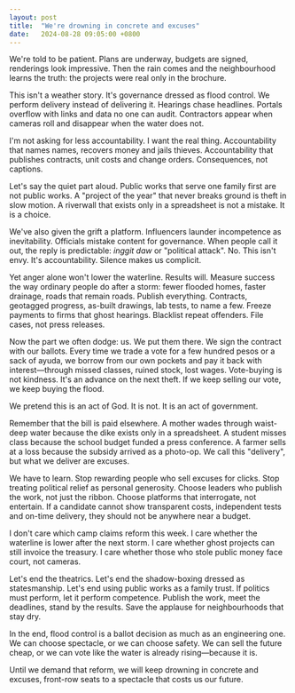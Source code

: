 ```yaml
---
layout: post
title:  "We're drowning in concrete and excuses"
date:   2024-08-28 09:05:00 +0800
---
```


We're told to be patient. Plans are underway, budgets are signed, renderings look impressive. Then the rain comes and the neighbourhood learns the truth: the projects were real only in the brochure.

This isn't a weather story. It's governance dressed as flood control. We perform delivery instead of delivering it. Hearings chase headlines. Portals overflow with links and data no one can audit. Contractors appear when cameras roll and disappear when the water does not.

I'm not asking for less accountability. I want the real thing. Accountability that names names, recovers money and jails thieves. Accountability that publishes contracts, unit costs and change orders. Consequences, not captions.

Let's say the quiet part aloud. Public works that serve one family first are not public works. A "project of the year" that never breaks ground is theft in slow motion. A riverwall that exists only in a spreadsheet is not a mistake. It is a choice.

We've also given the grift a platform. Influencers launder incompetence as inevitability. Officials mistake content for governance. When people call it out, the reply is predictable: *inggit daw* or "political attack". No. This isn't envy. It's accountability. Silence makes us complicit.

Yet anger alone won't lower the waterline. Results will. Measure success the way ordinary people do after a storm: fewer flooded homes, faster drainage, roads that remain roads. Publish everything. Contracts, geotagged progress, as-built drawings, lab tests, to name a few. Freeze payments to firms that ghost hearings. Blacklist repeat offenders. File cases, not press releases.

Now the part we often dodge: us. We put them there. We sign the contract with our ballots. Every time we trade a vote for a few hundred pesos or a sack of ayuda, we borrow from our own pockets and pay it back with interest—through missed classes, ruined stock, lost wages. Vote-buying is not kindness. It's an advance on the next theft. If we keep selling our vote, we keep buying the flood.

We pretend this is an act of God. It is not. It is an act of government.

Remember that the bill is paid elsewhere. A mother wades through waist-deep water because the dike exists only in a spreadsheet. A student misses class because the school budget funded a press conference. A farmer sells at a loss because the subsidy arrived as a photo-op. We call this "delivery", but what we deliver are excuses.

We have to learn. Stop rewarding people who sell excuses for clicks. Stop treating political relief as personal generosity. Choose leaders who publish the work, not just the ribbon. Choose platforms that interrogate, not entertain. If a candidate cannot show transparent costs, independent tests and on-time delivery, they should not be anywhere near a budget.

I don't care which camp claims reform this week. I care whether the waterline is lower after the next storm. I care whether ghost projects can still invoice the treasury. I care whether those who stole public money face court, not cameras.

Let's end the theatrics. Let's end the shadow-boxing dressed as statesmanship. Let's end using public works as a family trust. If politics must perform, let it perform competence. Publish the work, meet the deadlines, stand by the results. Save the applause for neighbourhoods that stay dry.

In the end, flood control is a ballot decision as much as an engineering one. We can choose spectacle, or we can choose safety. We can sell the future cheap, or we can vote like the water is already rising—because it is.

Until we demand that reform, we will keep drowning in concrete and excuses, front-row seats to a spectacle that costs us our future.
